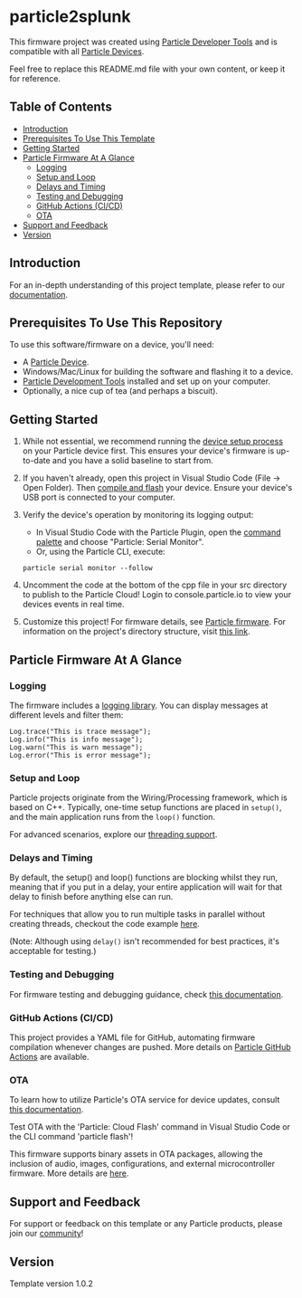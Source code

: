 # particle2splunk

This firmware project was created using [Particle Developer Tools](https://www.particle.io/developer-tools/) and is compatible with all [Particle Devices](https://www.particle.io/devices/).

Feel free to replace this README.md file with your own content, or keep it for reference.

## Table of Contents
- [Introduction](#introduction)
- [Prerequisites To Use This Template](#prerequisites-to-use-this-repository)
- [Getting Started](#getting-started)
- [Particle Firmware At A Glance](#particle-firmware-at-a-glance)
  - [Logging](#logging)
  - [Setup and Loop](#setup-and-loop)
  - [Delays and Timing](#delays-and-timing)
  - [Testing and Debugging](#testing-and-debugging)
  - [GitHub Actions (CI/CD)](#github-actions-cicd)
  - [OTA](#ota)
- [Support and Feedback](#support-and-feedback)
- [Version](#version)

## Introduction

For an in-depth understanding of this project template, please refer to our [documentation](https://docs.particle.io/firmware/best-practices/firmware-template/).

## Prerequisites To Use This Repository

To use this software/firmware on a device, you'll need:

- A [Particle Device](https://www.particle.io/devices/).
- Windows/Mac/Linux for building the software and flashing it to a device.
- [Particle Development Tools](https://docs.particle.io/getting-started/developer-tools/developer-tools/) installed and set up on your computer.
- Optionally, a nice cup of tea (and perhaps a biscuit).

## Getting Started

1. While not essential, we recommend running the [device setup process](https://setup.particle.io/) on your Particle device first. This ensures your device's firmware is up-to-date and you have a solid baseline to start from.

2. If you haven't already, open this project in Visual Studio Code (File -> Open Folder). Then [compile and flash](https://docs.particle.io/getting-started/developer-tools/workbench/#cloud-build-and-flash) your device. Ensure your device's USB port is connected to your computer.

3. Verify the device's operation by monitoring its logging output:
    - In Visual Studio Code with the Particle Plugin, open the [command palette](https://docs.particle.io/getting-started/developer-tools/workbench/#particle-commands) and choose "Particle: Serial Monitor".
    - Or, using the Particle CLI, execute:
    ```
    particle serial monitor --follow
    ```

4. Uncomment the code at the bottom of the cpp file in your src directory to publish to the Particle Cloud! Login to console.particle.io to view your devices events in real time.

5. Customize this project! For firmware details, see [Particle firmware](https://docs.particle.io/reference/device-os/api/introduction/getting-started/). For information on the project's directory structure, visit [this link](https://docs.particle.io/firmware/best-practices/firmware-template/#project-overview).

## Particle Firmware At A Glance

### Logging

The firmware includes a [logging library](https://docs.particle.io/reference/device-os/api/logging/logger-class/). You can display messages at different levels and filter them:

```
Log.trace("This is trace message");
Log.info("This is info message");
Log.warn("This is warn message");
Log.error("This is error message");
```

### Setup and Loop

Particle projects originate from the Wiring/Processing framework, which is based on C++. Typically, one-time setup functions are placed in `setup()`, and the main application runs from the `loop()` function.

For advanced scenarios, explore our [threading support](https://docs.particle.io/firmware/software-design/threading-explainer/).

### Delays and Timing

By default, the setup() and loop() functions are blocking whilst they run, meaning that if you put in a delay, your entire application will wait for that delay to finish before anything else can run. 

For techniques that allow you to run multiple tasks in parallel without creating threads, checkout the code example [here](https://docs.particle.io/firmware/best-practices/firmware-template/).

(Note: Although using `delay()` isn't recommended for best practices, it's acceptable for testing.)

### Testing and Debugging

For firmware testing and debugging guidance, check [this documentation](https://docs.particle.io/troubleshooting/guides/build-tools-troubleshooting/debugging-firmware-builds/).

### GitHub Actions (CI/CD)

This project provides a YAML file for GitHub, automating firmware compilation whenever changes are pushed. More details on [Particle GitHub Actions](https://docs.particle.io/firmware/best-practices/github-actions/) are available.

### OTA

To learn how to utilize Particle's OTA service for device updates, consult [this documentation](https://docs.particle.io/getting-started/cloud/ota-updates/).

Test OTA with the 'Particle: Cloud Flash' command in Visual Studio Code or the CLI command 'particle flash'!

This firmware supports binary assets in OTA packages, allowing the inclusion of audio, images, configurations, and external microcontroller firmware. More details are [here](https://docs.particle.io/reference/device-os/api/asset-ota/asset-ota/).

## Support and Feedback

For support or feedback on this template or any Particle products, please join our [community](https://community.particle.io)!

## Version

Template version 1.0.2